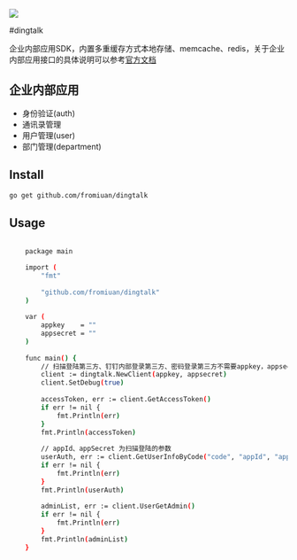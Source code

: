 ![](https://img.alicdn.com/tfs/TB1bB9QKpzqK1RjSZFoXXbfcXXa-576-96.png)



#dingtalk

企业内部应用SDK，内置多重缓存方式本地存储、memcache、redis，关于企业内部应用接口的具体说明可以参考[官方文档](https://ding-doc.dingtalk.com/doc#/serverapi2/gh60vz)

## 企业内部应用

- 身份验证(auth)
- 通讯录管理
 - 用户管理(user)
 - 部门管理(department) 

	
## Install

```bash
go get github.com/fromiuan/dingtalk
```

## Usage

```bash
	
	package main

	import (
		"fmt"
	
		"github.com/fromiuan/dingtalk"
	)
	
	var (
		appkey    = ""
		appsecret = ""
	)
	
	func main() {
		// 扫描登陆第三方、钉钉内部登录第三方、密码登录第三方不需要appkey，appsecret
		client := dingtalk.NewClient(appkey, appsecret)
		client.SetDebug(true)
	
		accessToken, err := client.GetAccessToken()
		if err != nil {
			fmt.Println(err)
		}
		fmt.Println(accessToken)
	
		// appId、appSecret 为扫描登陆的参数
		userAuth, err := client.GetUserInfoByCode("code", "appId", "appSecret")
		if err != nil {
			fmt.Println(err)
		}
		fmt.Println(userAuth)
	
		adminList, err := client.UserGetAdmin()
		if err != nil {
			fmt.Println(err)
		}
		fmt.Println(adminList)
	}


```